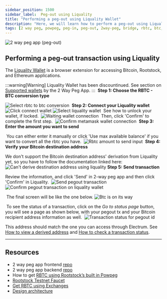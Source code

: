 ```yaml
---
sidebar_position: 1500
sidebar_label:  Peg-out using Liquality
title: "Performing a peg-out using Liquality Wallet"
description: "Here, we will learn how to perform a peg-out using Liquality Software Wallet."
tags: [2 way peg, powpeg, peg-in, peg-out, 2way-peg, bridge, rbtc, btc, testnet, mainnet, trezor, liquality, leger, guide, setup, integrate, use]
---
```



![2 way peg app (peg-out)](/img/resources/two-way-peg-app/pegout.gif)

## Performing a peg-out transaction using Liquality

The [Liquality Wallet](/solutions/liquality/) is a browser extension for accessing Bitcoin, Rootstock, and Ethereum applications. 

:::warning[Warning]
Liquality Wallet has been discountinued. See section on [Supported wallets](/resources/guides/two-way-peg-app/advanced-operations/supported-wallets) by the 2 Way Peg App.
:::
​
**Step 1: Choose the RBTC - BTC conversion type**

![Select rbtc to btc conversion](/img/resources/two-way-peg-app/select-rbtc-to-btc-conversion.png)
​
**Step 2: Connect your Liquality wallet**
​
![Click connect wallet](/img/resources/two-way-peg-app/connect-wallet-btn.png)
![Select liquality wallet](/img/resources/two-way-peg-app/select-liquality.png)
​
See how to unlock your wallet, if locked.
​
![Waiting wallet connection](/img/resources/two-way-peg-app/unlock-liquality.png)
​
Then, click 'Confirm' to complete the first step.
​
![Confirm metamask wallet connection](/img/resources/two-way-peg-app/confirm-liquality.png)
​
**Step 3: Enter the amount you want to send**

​
You can either enter it manually or click 'Use max available balance' if you want to convert all the rbtc you have.
​
![Rbtc amount to send input](/img/resources/two-way-peg-app/amount-input.png)
​
**Step 4: Verify your Bitcoin destination address**

We don't support the Bitcoin destination address' derivation from Liquality yet, so you have to follow the documentation linked here:
​
![Can't derive destination address using liquality](/img/resources/two-way-peg-app/cant-derive-liquality.png)
​
**Step 5: Send transaction**


Review the information, and click 'Send' in 2-way peg app and then click 'Confirm' in Liquality.
​
![Send pegout transaction](/img/resources/two-way-peg-app/send-liquality.png)
![Confirm pegout transaction on liquality wallet](/img/resources/two-way-peg-app/confirm-liquality.png)

​
The final screen will be like the one below.
![Btc is on its way](/img/resources/two-way-peg-app/final-screen-liquality.png)

​
To see the status of a transaction, click on the *Go to status page* button, you will see a page  as shown below, with your pegout tx and your Bitcoin recipient address information as well.
​
![Transaction status for pegout id](/img/resources/two-way-peg-app/tx-status.png)


This address should match the one you can access through Electrum. See [How to view a derived address](/resources/guides/two-way-peg-app/pegout/deriving-electrum) and [How to check a transaction status](/resources/guides/two-way-peg-app/pegin/status/).

----

## Resources
* 2 way peg app frontend [repo](https://github.com/rsksmart/2wp-app)
* 2 way peg app backend [repo](https://github.com/rsksmart/2wp-api)
* How to get [RBTC using Rootstock’s built in Powpeg](/resources/guides/get-crypto-on-rsk/powpeg-btc-rbtc/)
* [Rootstock Testnet Faucet](https://faucet.rootstock.io/)
* [Get RBTC using Exchanges](/resources/guides/get-crypto-on-rsk/rbtc-exchanges/)
* [Design architecture](/resources/guides/two-way-peg-app/advanced-operations/design-architecture/)